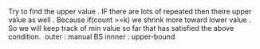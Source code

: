 Try to find the upper value . IF there are lots of repeated then theire upper value as well .
Because if(count >=k) we shrink more toward lower value .
So we will keep track of min value so far that has satisfied the above condition.
​
outer : manual BS
innner : upper-bound